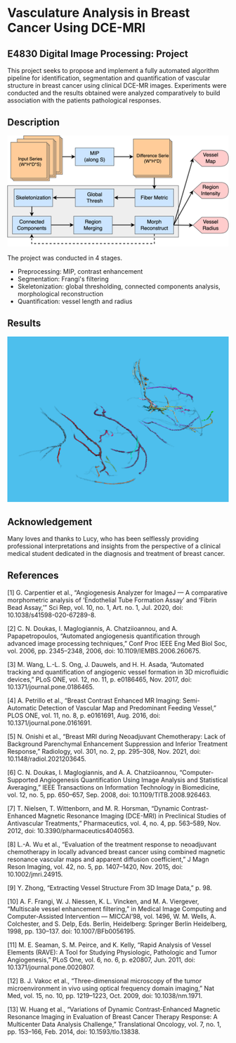 # Vasculature Analysis in Breast Cancer Using DCE-MRI

## E4830 Digital Image Processing: Project

This project seeks to propose and implement a fully automated algorithm pipeline for identification, segmentation and quantification of vascular structure in breast cancer using clinical DCE-MR images. Experiments were conducted and the results obtained were analyzed comparatively to build association with the patients pathological responses. 

## Description

![Workflow](./eval/workflow.png)

The project was conducted in 4 stages. 

- Preprocessing: MIP, contrast enhancement
- Segmentation: Frangi's filtering
- Skeletonization: global thresholding, connected components analysis, morphological reconstruction
- Quantification: vessel length and radius

## Results

![Vascular Map](./eval/BC06-V1-vol.png)

## Acknowledgement

Many loves and thanks to Lucy, who has been selflessly providing professional interpretations and insights from the perspective of a clinical medical student dedicated in the diagnosis and treatment of breast cancer. 

## References

[1] G. Carpentier et al., “Angiogenesis Analyzer for ImageJ — A comparative morphometric analysis of ‘Endothelial Tube Formation Assay’ and ‘Fibrin Bead Assay,’” Sci Rep, vol. 10, no. 1, Art. no. 1, Jul. 2020, doi: 10.1038/s41598-020-67289-8.

[2] C. N. Doukas, I. Maglogiannis, A. Chatziioannou, and A. Papapetropoulos, “Automated angiogenesis quantification through advanced image processing techniques,” Conf Proc IEEE Eng Med Biol Soc, vol. 2006, pp. 2345–2348, 2006, doi: 10.1109/IEMBS.2006.260675.

[3] M. Wang, L.-L. S. Ong, J. Dauwels, and H. H. Asada, “Automated tracking and quantification of angiogenic vessel formation in 3D microfluidic devices,” PLoS ONE, vol. 12, no. 11, p. e0186465, Nov. 2017, doi: 10.1371/journal.pone.0186465.

[4] A. Petrillo et al., “Breast Contrast Enhanced MR Imaging: Semi-Automatic Detection of Vascular Map and Predominant Feeding Vessel,” PLOS ONE, vol. 11, no. 8, p. e0161691, Aug. 2016, doi: 10.1371/journal.pone.0161691.

[5] N. Onishi et al., “Breast MRI during Neoadjuvant Chemotherapy: Lack of Background Parenchymal Enhancement Suppression and Inferior Treatment Response,” Radiology, vol. 301, no. 2, pp. 295–308, Nov. 2021, doi: 10.1148/radiol.2021203645.

[6] C. N. Doukas, I. Maglogiannis, and A. A. Chatziioannou, “Computer-Supported Angiogenesis Quantification Using Image Analysis and Statistical Averaging,” IEEE Transactions on Information Technology in Biomedicine, vol. 12, no. 5, pp. 650–657, Sep. 2008, doi: 10.1109/TITB.2008.926463.

[7] T. Nielsen, T. Wittenborn, and M. R. Horsman, “Dynamic Contrast-Enhanced Magnetic Resonance Imaging (DCE-MRI) in Preclinical Studies of Antivascular Treatments,” Pharmaceutics, vol. 4, no. 4, pp. 563–589, Nov. 2012, doi: 10.3390/pharmaceutics4040563.

[8] L.-A. Wu et al., “Evaluation of the treatment response to neoadjuvant chemotherapy in locally advanced breast cancer using combined magnetic resonance vascular maps and apparent diffusion coefficient,” J Magn Reson Imaging, vol. 42, no. 5, pp. 1407–1420, Nov. 2015, doi: 10.1002/jmri.24915.

[9] Y. Zhong, “Extracting Vessel Structure From 3D Image Data,” p. 98.

[10] A. F. Frangi, W. J. Niessen, K. L. Vincken, and M. A. Viergever, “Multiscale vessel enhancement filtering,” in Medical Image Computing and Computer-Assisted Intervention — MICCAI’98, vol. 1496, W. M. Wells, A. Colchester, and S. Delp, Eds. Berlin, Heidelberg: Springer Berlin Heidelberg, 1998, pp. 130–137. doi: 10.1007/BFb0056195.

[11] M. E. Seaman, S. M. Peirce, and K. Kelly, “Rapid Analysis of Vessel Elements (RAVE): A Tool for Studying Physiologic, Pathologic and Tumor Angiogenesis,” PLoS One, vol. 6, no. 6, p. e20807, Jun. 2011, doi: 10.1371/journal.pone.0020807.

[12] B. J. Vakoc et al., “Three-dimensional microscopy of the tumor microenvironment in vivo using optical frequency domain imaging,” Nat Med, vol. 15, no. 10, pp. 1219–1223, Oct. 2009, doi: 10.1038/nm.1971.

[13] W. Huang et al., “Variations of Dynamic Contrast-Enhanced Magnetic Resonance Imaging in Evaluation of Breast Cancer Therapy Response: A Multicenter Data Analysis Challenge,” Translational Oncology, vol. 7, no. 1, pp. 153–166, Feb. 2014, doi: 10.1593/tlo.13838.
